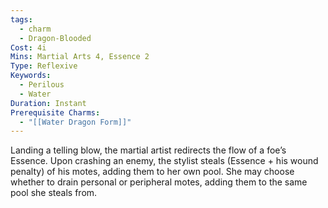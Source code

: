 ```yaml
---
tags:
  - charm
  - Dragon-Blooded
Cost: 4i
Mins: Martial Arts 4, Essence 2
Type: Reflexive
Keywords:
  - Perilous
  - Water
Duration: Instant
Prerequisite Charms:
  - "[[Water Dragon Form]]"
---
```

Landing a telling blow, the martial artist redirects the flow of a foe’s Essence. Upon crashing an enemy, the stylist steals (Essence + his wound penalty) of his motes, adding them to her own pool. She may choose whether to drain personal or peripheral motes, adding them to the same pool she steals from.